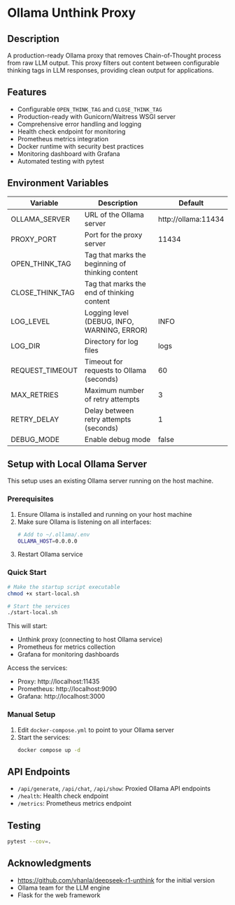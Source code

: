 # Ollama Unthink Proxy

## Description

A production-ready Ollama proxy that removes Chain-of-Thought process from
raw LLM output. This proxy filters out content between configurable thinking tags
in LLM responses, providing clean output for applications.

## Features

- Configurable `OPEN_THINK_TAG` and `CLOSE_THINK_TAG`
- Production-ready with Gunicorn/Waitress WSGI server
- Comprehensive error handling and logging
- Health check endpoint for monitoring
- Prometheus metrics integration
- Docker runtime with security best practices
- Monitoring dashboard with Grafana
- Automated testing with pytest

## Environment Variables

| Variable | Description | Default |
|----------|-------------|---------|
| OLLAMA_SERVER | URL of the Ollama server | http://ollama:11434 |
| PROXY_PORT | Port for the proxy server | 11434 |
| OPEN_THINK_TAG | Tag that marks the beginning of thinking content | <think> |
| CLOSE_THINK_TAG | Tag that marks the end of thinking content | </think> |
| LOG_LEVEL | Logging level (DEBUG, INFO, WARNING, ERROR) | INFO |
| LOG_DIR | Directory for log files | logs |
| REQUEST_TIMEOUT | Timeout for requests to Ollama (seconds) | 60 |
| MAX_RETRIES | Maximum number of retry attempts | 3 |
| RETRY_DELAY | Delay between retry attempts (seconds) | 1 |
| DEBUG_MODE | Enable debug mode | false |

## Setup with Local Ollama Server

This setup uses an existing Ollama server running on the host machine.

### Prerequisites

1. Ensure Ollama is installed and running on your host machine
2. Make sure Ollama is listening on all interfaces:
   ```bash
   # Add to ~/.ollama/.env
   OLLAMA_HOST=0.0.0.0
   ```
3. Restart Ollama service

### Quick Start

```bash
# Make the startup script executable
chmod +x start-local.sh

# Start the services
./start-local.sh
```

This will start:
- Unthink proxy (connecting to host Ollama service)
- Prometheus for metrics collection
- Grafana for monitoring dashboards

Access the services:
- Proxy: http://localhost:11435
- Prometheus: http://localhost:9090
- Grafana: http://localhost:3000

### Manual Setup

1. Edit `docker-compose.yml` to point to your Ollama server
2. Start the services:
   ```bash
   docker compose up -d
   ```

## API Endpoints

- `/api/generate`, `/api/chat`, `/api/show`: Proxied Ollama API endpoints
- `/health`: Health check endpoint
- `/metrics`: Prometheus metrics endpoint

## Testing

```bash
pytest --cov=.
```

## Acknowledgments

- https://github.com/vhanla/deepseek-r1-unthink for the initial version
- Ollama team for the LLM engine
- Flask for the web framework